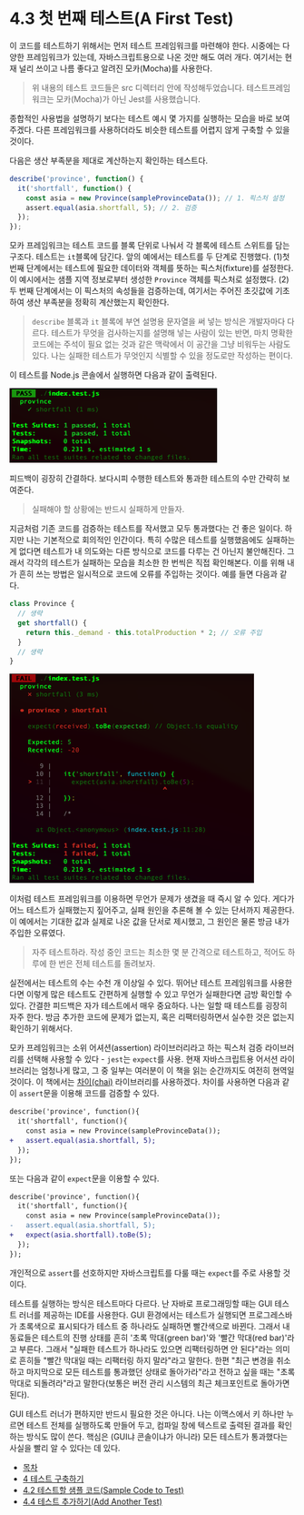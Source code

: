 # 4.3 첫 번째 테스트(A First Test)
이 코드를 테스트하기 위해서는 먼저 테스트 프레임워크를 마련해야 한다. 시중에는 다양한 프레임워크가 있는데, 자바스크립트용으로 나온 것만 해도 여러 개다. 여기서는 현재 널리 쓰이고 나름 좋다고 알려진 모카(Mocha)를 사용한다.

> 위 내용의 테스트 코드들은 src 디렉터리 안에 작성해두었습니다. 테스트프레임워크는 모카(Mocha)가 아닌 Jest를 사용했습니다.

종합적인 사용법을 설명하기 보다는 테스트 예시 몇 가지를 실행하는 모습을 바로 보여주겠다. 다른 프레임워크를 사용하더라도 비슷한 테스트를 어렵지 않게 구축할 수 있을 것이다.

다음은 생산 부족분을 제대로 계산하는지 확인하는 테스트다.
```javascript
describe('province', function() {
  it('shortfall', function() {
    const asia = new Province(sampleProvinceData()); // 1. 픽스처 설정
    assert.equal(asia.shortfall, 5); // 2. 검증
  });
});
```

모카 프레임워크는 테스트 코드를 블록 단위로 나눠서 각 블록에 테스트 스위트를 담는 구조다. 테스트는 `it`블록에 담긴다. 앞의 예에서는 테스트를 두 단계로 진행했다. (1)첫 번째 단계에서는 테스트에 필요한 데이터와 객체를 뜻하는 픽스처(fixture)를 설정한다. 이 예시에서는 샘플 지역 정보로부터 생성한 `Province` 객체를 픽스처로 설정했다. (2)두 번째 단계에서는 이 픽스처의 속성들을 검증하는데, 여기서는 주어진 초깃값에 기초하여 생산 부족분을 정확히 계산했는지 확인한다.

> `describe` 블록과 `it` 블록에 부연 설명용 문자열을 써 넣는 방식은 개발자마다 다르다. 테스트가 무엇을 검사하는지를 설명해 넣는 사람이 있는 반면, 마치 명확한 코드에는 주석이 필요 없는 것과 같은 맥락에서 이 공간을 그냥 비워두는 사람도 있다. 나는 실패한 테스트가 무엇인지 식별할 수 있을 정도로만 작성하는 편이다.

이 테스트를 Node.js 콘솔에서 실행하면 다음과 같이 출력된다.

![첫번째 테스트 이미지](4-3-first-test.png)

피드백이 굉장히 간결하다. 보다시피 수행한 테스트와 통과한 테스트의 수만 간략히 보여준다.

> 실패해야 할 상황에는 반드시 실패하게 만들자.

지금처럼 기존 코드를 검증하는 테스트를 작서했고 모두 통과했다는 건 좋은 일이다. 하지만 나는 기본적으로 회의적인 인간이다. 특히 수많은 테스트를 실행했음에도 실패하는 게 없다면 테스트가 내 의도와는 다른 방식으로 코드를 다루는 건 아닌지 불안해진다. 그래서 각각의 테스트가 실패하는 모습을 최소한 한 번씩은 직접 확인해본다. 이를 위해 내가 흔히 쓰는 방법은 일시적으로 코드에 오류를 주입하는 것이다. 예를 들면 다음과 같다.
```javascript
class Province {
  // 생략
  get shortfall() {
    return this._demand - this.totalProduction * 2; // 오류 주입
  }
  // 생략
}
```

![두번째 테스트 이미지 - 실패](4-3-second-test-failed.png)

이처럼 테스트 프레임워크를 이용하면 무언가 문제가 생겼을 때 즉시 알 수 있다. 게다가 어느 테스트가 실패했는지 짚어주고, 실패 원인을 추론해 볼 수 있는 단서까지 제공한다. 이 예에서는 기대한 값과 실제로 나온 값을 단서로 제시했고, 그 원인은 물론 방금 내가 주입한 오류였다.

> 자주 테스트하라. 작성 중인 코드는 최소한 몇 분 간격으로 테스트하고, 적어도 하루에 한 번은 전체 테스트를 돌려보자.

실전에서는 테스트의 수는 수천 개 이상일 수 있다. 뛰어난 테스트 프레임워크를 사용한다면 이렇게 많은 테스트도 간편하게 실행할 수 있고 무언가 실패한다면 금방 확인할 수 있다. 간결한 피드백은 자가 테스트에서 매우 중요하다. 나는 일할 때 테스트를 굉장히 자주 한다. 방금 추가한 코드에 문제가 없는지, 혹은 리팩터링하면서 실수한 것은 없는지 확인하기 위해서다.

모카 프레임워크는 소위 어셔션(assertion) 라이브러리라고 하는 픽스처 검증 라이브러리를 선택해 사용할 수 있다 - `jest`는 `expect`를 사용. 현재 자바스크립트용 어서션 라이브러리는 엄청나게 많고, 그 중 일부는 여러분이 이 책을 읽는 순간까지도 여전히 현역일 것이다. 이 책에서는 [차이(chai)](https://www.chaijs.com/) 라이브러리를 사용하겠다. 차이를 사용하면 다음과 같이 `assert`문을 이용해 코드를 검증할 수 있다.

```diff
describe('province', function(){
  it('shortfall', function(){
    const asia = new Province(sampleProvinceData());
+   assert.equal(asia.shortfall, 5);
  });
});
```

또는 다음과 같이 `expect`문을 이용할 수 있다.

```diff
describe('province', function(){
  it('shortfall', function(){
    const asia = new Province(sampleProvinceData());
-   assert.equal(asia.shortfall, 5);
+   expect(asia.shortfall).toBe(5);
  });
});
```

개인적으로 `assert`를 선호하지만 자바스크립트를 다룰 때는 `expect`를 주로 사용할 것이다.

테스트를 실행하는 방식은 테스트마다 다르다. 난 자바로 프로그래밍할 때는 GUI 테스트 러너를 제공하는 IDE를 사용한다. GUI 환경에서는 테스트가 실행되면 프로그레스바가 초록색으로 표시되다가 테스트 중 하나라도 실패하면 빨간색으로 바뀐다. 그래서 내 동료들은 테스트의 진행 상태를 흔히 '초록 막대(green bar)'와 '빨간 막대(red bar)'라고 부른다. 그래서 "실패한 테스트가 하나라도 있으면 리팩터링하면 안 된다"라는 의미로 흔히들 "빨간 막대일 때는 리팩터링 하지 말라"라고 말한다. 한편 "최근 변경을 취소하고 마지막으로 모든 테스트를 통과했던 상태로 돌아가라"라고 전하고 싶을 때는 "초록 막대로 되돌려라"라고 말한다(보통은 버전 관리 시스템의 최근 체크포인트로 돌아가면 된다).

GUI 테스트 러너가 편하지만 반드시 필요한 것은 아니다. 나는 이맥스에서 키 하나만 누르면 테스트 전체를 실행하도록 만들어 두고, 컴파일 창에 텍스트로 출력된 결과를 확인하는 방식도 많이 쓴다. 핵심은 (GUI냐 콘솔이냐가 아니라) 모든 테스트가 통과했다는 사실을 빨리 알 수 있다는 데 있다.

- [목차](https://github.com/wonder13662/refactoring-v2/blob/writing)
- [4 테스트 구축하기](https://github.com/wonder13662/refactoring-v2/blob/writing/chapter04)
- [4.2 테스트할 샘플 코드(Sample Code to Test)](https://github.com/wonder13662/refactoring-v2/blob/writing/chapter04/4-2.md)
- [4.4 테스트 추가하기(Add Another Test)](https://github.com/wonder13662/refactoring-v2/blob/writing/chapter04/4-4.md)